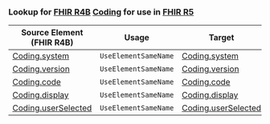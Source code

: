 ### Lookup for [FHIR R4B](https://hl7.org/fhir/R4B/) [Coding](https://hl7.org/fhir/R4B/Coding.html) for use in [FHIR R5](https://hl7.org/fhir/R5/)

| Source Element (FHIR R4B) | Usage | Target |
| -------------- | ----- | ------ |
| [Coding.system](https://hl7.org/fhir/R4B/Coding.html#resource) | `UseElementSameName` | [Coding.system](https://hl7.org/fhir/R5/Coding.html#resource) |
| [Coding.version](https://hl7.org/fhir/R4B/Coding.html#resource) | `UseElementSameName` | [Coding.version](https://hl7.org/fhir/R5/Coding.html#resource) |
| [Coding.code](https://hl7.org/fhir/R4B/Coding.html#resource) | `UseElementSameName` | [Coding.code](https://hl7.org/fhir/R5/Coding.html#resource) |
| [Coding.display](https://hl7.org/fhir/R4B/Coding.html#resource) | `UseElementSameName` | [Coding.display](https://hl7.org/fhir/R5/Coding.html#resource) |
| [Coding.userSelected](https://hl7.org/fhir/R4B/Coding.html#resource) | `UseElementSameName` | [Coding.userSelected](https://hl7.org/fhir/R5/Coding.html#resource) |
